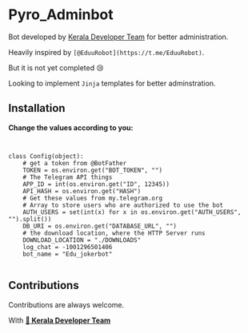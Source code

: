 # Pyro_Adminbot

Bot developed by [Kerala Developer Team](https://t.me/keralasbots) for better administration.

Heavily inspired by `[@EduuRobot](https://t.me/EduuRobot)`.

But it is not yet completed 😢

Looking to implement `Jinja` templates for better adminstration.



## Installation

<B>Change the values according to you:</B>

```


class Config(object):
    # get a token from @BotFather
    TOKEN = os.environ.get("BOT_TOKEN", "")
    # The Telegram API things
    APP_ID = int(os.environ.get("ID", 12345))
    API_HASH = os.environ.get("HASH")
    # Get these values from my.telegram.org
    # Array to store users who are authorized to use the bot
    AUTH_USERS = set(int(x) for x in os.environ.get("AUTH_USERS", "").split())
    DB_URI = os.environ.get("DATABASE_URL", "")
    # the download location, where the HTTP Server runs
    DOWNLOAD_LOCATION = "./DOWNLOADS"
    log_chat = -1001296501406
    bot_name = "Edu_jokerbot"


```

## Contributions

Contributions are always welcome. 

With <b>[💖 Kerala Developer Team](https://t.me/Keralasbots)</b>
